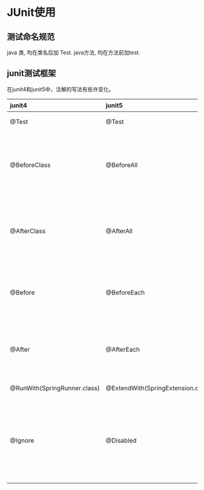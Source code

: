 # JUnit使用

## 测试命名规范

java 类, 均在类名后加 Test. java方法, 均在方法前加test.



## junit测试框架

在junit4和junit5中，注解的写法有些许变化。

| junit4                       | junit5                             | 特点                                                         |
| :--------------------------- | :--------------------------------- | :----------------------------------------------------------- |
| @Test                        | @Test                              | 声明一个测试方法                                             |
| @BeforeClass                 | @BeforeAll                         | 在当前类的所有测试方法之前执行。注解在【静态方法】上         |
| @AfterClass                  | @AfterAll                          | 在当前类中的所有测试方法之后执行。注解在【静态方法】上       |
| @Before                      | @BeforeEach                        | 在每个测试方法之前执行。注解在【非静态方法】上               |
| @After                       | @AfterEach                         | 在每个测试方法之后执行。注解在【非静态方法】                 |
| @RunWith(SpringRunner.class) | @ExtendWith(SpringExtension.class) | 类class定义上                                                |
| @Ignore                      | @Disabled                          | 用于禁用测试类或测试方法; 类似于JUnit4的@Ignore。这个注解不能继承。 |



